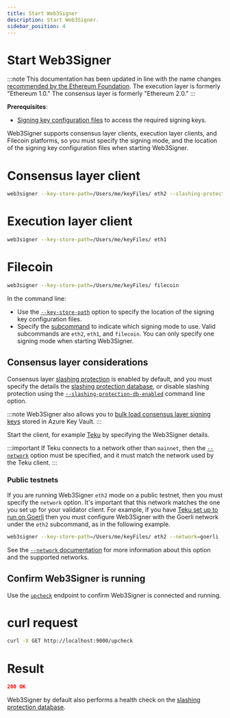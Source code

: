 ```yaml
---
title: Start Web3Signer
description: Start Web3Signer.
sidebar_position: 4
---
```


# Start Web3Signer

:::note
This documentation has been updated in line with the name changes [recommended by the Ethereum
Foundation](https://blog.ethereum.org/2022/01/24/the-great-eth2-renaming/).
The execution layer is formerly "Ethereum 1.0." The consensus layer is formerly "Ethereum 2.0."
:::

**Prerequisites**:

- [Signing key configuration files] to access the required signing keys.

Web3Signer supports consensus layer clients, execution layer clients, and Filecoin platforms, so you
must specify the signing mode, and the location of the signing key configuration files when starting Web3Signer.

<!--tabs-->

# Consensus layer client

```bash
web3signer --key-store-path=/Users/me/keyFiles/ eth2 --slashing-protection-db-url="jdbc:postgresql://localhost/web3signer" --slashing-protection-db-username=postgres --slashing-protection-db-password=password
```

# Execution layer client

```bash
web3signer --key-store-path=/Users/me/keyFiles/ eth1
```

# Filecoin

```bash
web3signer --key-store-path=/Users/me/keyFiles/ filecoin
```

<!--/tabs-->

In the command line:

- Use the [`--key-store-path`](../Reference/CLI/options.md#key-store-path) option to specify the
  location of the signing key configuration files.
- Specify the [subcommand] to indicate which signing mode to use.
  Valid subcommands are `eth2`, `eth1`, and `filecoin`.
  You can only specify one signing mode when starting Web3Signer.

## Consensus layer considerations

Consensus layer [slashing protection] is enabled by default, and you must specify the details the
[slashing protection database], or disable slashing protection using the
[`--slashing-protection-db-enabled`](../Reference/CLI/subcommands.md#slashing-protection-enabled)
command line option.

:::note
Web3Signer also allows you to [bulk load consensus layer signing keys] stored in Azure Key Vault.
:::

Start the client, for example [Teku] by specifying the Web3Signer details.

:::important
If Teku connects to a network other than `mainnet`, then the
[`--network`](../Reference/CLI/subcommands.md#network) option must be specified, and it must match
the network used by the Teku client.
:::

### Public testnets

If you are running Web3Signer `eth2` mode on a public testnet, then you must specify the `network` option.
It's important that this network matches the one you set up for your validator client.
For example, if you have [Teku set up to run on
Goerli](https://docs.teku.consensys.net/get-started/connect/testnet#sync-the-execution-layer-network)
then you must configure Web3Signer with the Goerli network under the `eth2` subcommand, as in the
following example.

```bash
web3signer --key-store-path=/Users/me/keyFiles/ eth2 --network=goerli --slashing-protection-db-url="jdbc:postgresql://localhost/web3signer" --slashing-protection-db-username=postgres --slashing-protection-db-password=password
```

See the [`--network` documentation](../Reference/CLI/subcommands.md#network) for more information
about this option and the supported networks.

## Confirm Web3Signer is running

Use the [`upcheck`](https://consensys.github.io/web3signer/web3signer-eth2.html#tag/Server-Status)
endpoint to confirm Web3Signer is connected and running.

<!--tabs-->

# curl request

```bash
curl -X GET http://localhost:9000/upcheck
```

# Result

```json
200 OK
```

<!--/tabs-->

Web3Signer by default also performs a health check on the [slashing protection
database](../how-to/Configure-Slashing-Protection).

<!-- Links -->

[Signing key configuration files]: ../how-to/use-signing-keys.md
[Teku]: https://docs.teku.consensys.net/how-to/use-external-signer/use-web3signer
[subcommand]: ../Reference/CLI/subcommands.md
[bulk load consensus layer signing keys]: ../how-to/use-signing-keys.md#bulk-load-consensus-layer-keys
[slashing protection]: ../Concepts/Slashing-Protection.md
[slashing protection database]: ../how-to/Configure-Slashing-Protection.md

